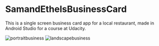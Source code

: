 # SamandEthelsBusinessCard
This is a single screen business card app for a local restaurant, made in Android Studio for a course at Udacity.

![portraitbusiness](https://user-images.githubusercontent.com/34224374/39254879-2cece5aa-4879-11e8-93b9-061888f3324c.png)
![landscapebusiness](https://user-images.githubusercontent.com/34224374/39255133-cbfed3c4-4879-11e8-97c5-2719f6d549e9.png)
